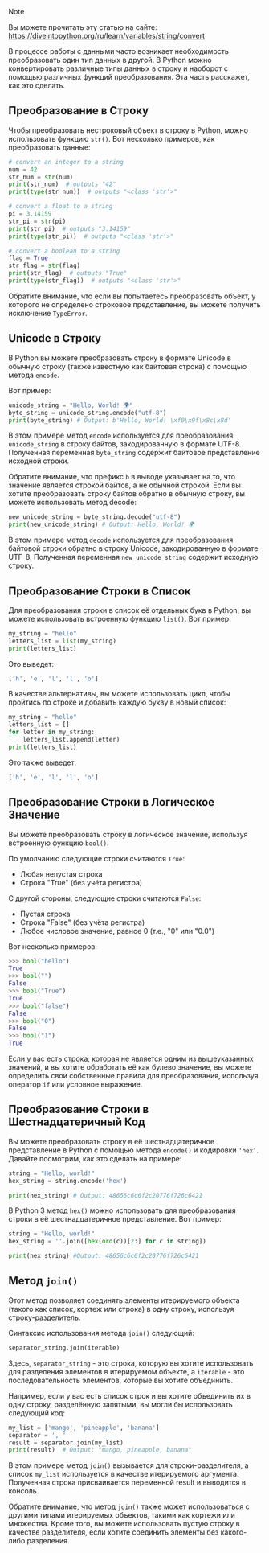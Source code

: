 > [!NOTE]
>   Вы можете прочитать эту статью на сайте: https://diveintopython.org/ru/learn/variables/string/convert

В процессе работы с данными часто возникает необходимость преобразовать один тип данных в другой. В Python можно конвертировать различные типы данных в строку и наоборот с помощью различных функций преобразования. Эта часть расскажет, как это сделать.

## Преобразование в Строку

Чтобы преобразовать нестроковый объект в строку в Python, можно использовать функцию `str()`. Вот несколько примеров, как преобразовать данные:

```python
# convert an integer to a string
num = 42
str_num = str(num)
print(str_num)  # outputs "42"
print(type(str_num))  # outputs "<class 'str'>"

# convert a float to a string
pi = 3.14159
str_pi = str(pi)
print(str_pi)  # outputs "3.14159"
print(type(str_pi))  # outputs "<class 'str'>"

# convert a boolean to a string
flag = True
str_flag = str(flag)
print(str_flag)  # outputs "True"
print(type(str_flag))  # outputs "<class 'str'>"
```

Обратите внимание, что если вы попытаетесь преобразовать объект, у которого не определено строковое представление, вы можете получить исключение `TypeError`.

## Unicode в Строку

В Python вы можете преобразовать строку в формате Unicode в обычную строку (также известную как байтовая строка) с помощью метода `encode`.

Вот пример:

```python
unicode_string = "Hello, World! 🌍"
byte_string = unicode_string.encode("utf-8")
print(byte_string) # Output: b'Hello, World! \xf0\x9f\x8c\x8d'
```

В этом примере метод `encode` используется для преобразования `unicode_string` в строку байтов, закодированную в формате UTF-8. Полученная переменная `byte_string` содержит байтовое представление исходной строки.

Обратите внимание, что префикс `b` в выводе указывает на то, что значение является строкой байтов, а не обычной строкой. Если вы хотите преобразовать строку байтов обратно в обычную строку, вы можете использовать метод decode:

```python
new_unicode_string = byte_string.decode("utf-8")
print(new_unicode_string) # Output: Hello, World! 🌍
```

В этом примере метод `decode` используется для преобразования байтовой строки обратно в строку Unicode, закодированную в формате UTF-8. Полученная переменная `new_unicode_string` содержит исходную строку.

## Преобразование Строки в Список

Для преобразования строки в список её отдельных букв в Python, вы можете использовать встроенную функцию `list()`. Вот пример:

```python
my_string = "hello"
letters_list = list(my_string)
print(letters_list)
```

Это выведет:

```python
['h', 'e', 'l', 'l', 'o']
```

В качестве альтернативы, вы можете использовать цикл, чтобы пройтись по строке и добавить каждую букву в новый список:

```python
my_string = "hello"
letters_list = []
for letter in my_string:
    letters_list.append(letter)
print(letters_list)
```

Это также выведет:

```python
['h', 'e', 'l', 'l', 'o']
```

## Преобразование Строки в Логическое Значение

Вы можете преобразовать строку в логическое значение, используя встроенную функцию `bool()`.

По умолчанию следующие строки считаются `True`:

- Любая непустая строка
- Строка "True" (без учёта регистра)

С другой стороны, следующие строки считаются `False`:

- Пустая строка
- Строка "False" (без учёта регистра)
- Любое числовое значение, равное 0 (т.е., "0" или "0.0")

Вот несколько примеров:

```python
>>> bool("hello")
True
>>> bool("")
False
>>> bool("True")
True
>>> bool("false")
False
>>> bool("0")
False
>>> bool("1")
True
```

Если у вас есть строка, которая не является одним из вышеуказанных значений, и вы хотите обработать её как булево значение, вы можете определить свои собственные правила для преобразования, используя оператор `if` или условное выражение.

## Преобразование Строки в Шестнадцатеричный Код

Вы можете преобразовать строку в её шестнадцатеричное представление в Python с помощью метода `encode()` и кодировки `'hex'`. Давайте посмотрим, как это сделать на примере:

```python
string = "Hello, world!"
hex_string = string.encode('hex')

print(hex_string) # Output: 48656c6c6f2c20776f726c6421
```

В Python 3 метод `hex()` можно использовать для преобразования строки в её шестнадцатеричное представление. Вот пример:

```python
string = "Hello, world!"
hex_string = ''.join([hex(ord(c))[2:] for c in string])

print(hex_string) #Output: 48656c6c6f2c20776f726c6421
```

## Метод `join()`

Этот метод позволяет соединять элементы итерируемого объекта (такого как список, кортеж или строка) в одну строку, используя строку-разделитель.

Синтаксис использования метода `join()` следующий:

```python
separator_string.join(iterable)
```

Здесь, `separator_string` - это строка, которую вы хотите использовать для разделения элементов в итерируемом объекте, а `iterable` - это последовательность элементов, которые вы хотите объединить.

Например, если у вас есть список строк и вы хотите объединить их в одну строку, разделённую запятыми, вы могли бы использовать следующий код:

```python
my_list = ['mango', 'pineapple', 'banana']
separator = ', '
result = separator.join(my_list)
print(result)  # Output: "mango, pineapple, banana"
```

В этом примере метод `join()` вызывается для строки-разделителя, а список `my_list` используется в качестве итерируемого аргумента. Полученная строка присваивается переменной result и выводится в консоль.

Обратите внимание, что метод `join()` также может использоваться с другими типами итерируемых объектов, такими как кортежи или множества. Кроме того, вы можете использовать пустую строку в качестве разделителя, если хотите соединить элементы без какого-либо разделения.
